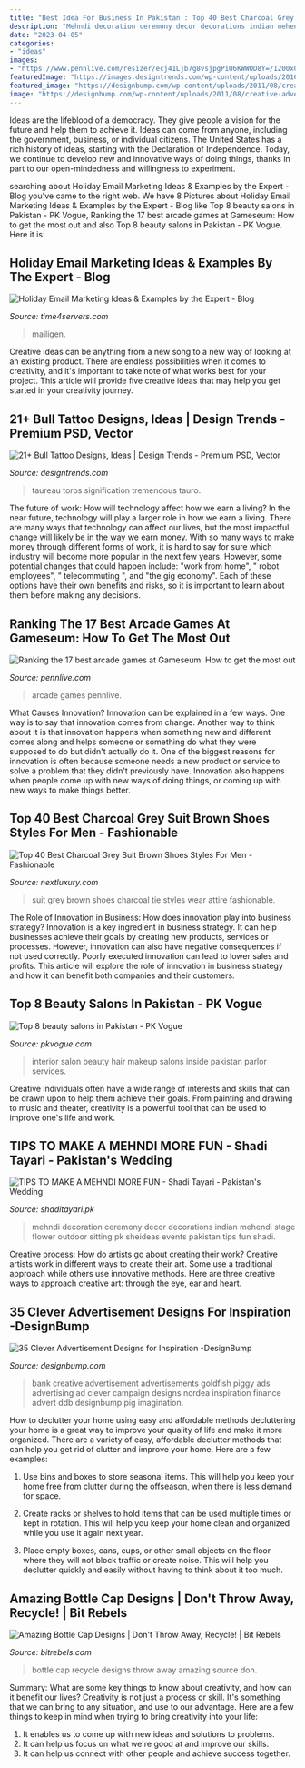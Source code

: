 ```yaml
---
title: "Best Idea For Business In Pakistan : Top 40 Best Charcoal Grey Suit Brown Shoes Styles For Men"
description: "Mehndi decoration ceremony decor decorations indian mehendi stage flower outdoor sitting pk sheideas events pakistan tips fun shadi"
date: "2023-04-05"
categories:
- "ideas"
images:
- "https://www.pennlive.com/resizer/ecj41Ljb7g8vsjpgPiU6KWWOD8Y=/1200x0/arc-anglerfish-arc2-prod-advancelocal.s3.amazonaws.com/public/6KAGJHRY3VCI5E6EL2YENZV2PA.jpg"
featuredImage: "https://images.designtrends.com/wp-content/uploads/2016/07/21172244/Awesome-Bull-Chest-Tattoo.jpg"
featured_image: "https://designbump.com/wp-content/uploads/2011/08/creative-advertisements-013.jpg"
image: "https://designbump.com/wp-content/uploads/2011/08/creative-advertisements-013.jpg"
---
```



Ideas are the lifeblood of a democracy. They give people a vision for the future and help them to achieve it. Ideas can come from anyone, including the government, business, or individual citizens. The United States has a rich history of ideas, starting with the Declaration of Independence. Today, we continue to develop new and innovative ways of doing things, thanks in part to our open-mindedness and willingness to experiment.

	

		
searching about Holiday Email Marketing Ideas &amp; Examples by the Expert - Blog you've came to the right web. We have 8 Pictures about Holiday Email Marketing Ideas &amp; Examples by the Expert - Blog like Top 8 beauty salons in Pakistan - PK Vogue, Ranking the 17 best arcade games at Gameseum: How to get the most out and also Top 8 beauty salons in Pakistan - PK Vogue. Here it is:
		
    
## Holiday Email Marketing Ideas &amp; Examples By The Expert - Blog

<img loading=lazy src="https://www.time4servers.com/blog/wp-content/uploads/2020/12/Holiday-Announcement-Email-Template.png" onerror="this.onerror=null;this.src='https://tse4.mm.bing.net/th?id=OIP.YXabHhvk4LgDCAjshmnwFwAAAA&amp;pid=15.1';" alt="Holiday Email Marketing Ideas &amp; Examples by the Expert - Blog">

_Source: time4servers.com_

>mailigen. 

	

Creative ideas can be anything from a new song to a new way of looking at an existing product. There are endless possibilities when it comes to creativity, and it's important to take note of what works best for your project. This article will provide five creative ideas that may help you get started in your creativity journey.

    
## 21+ Bull Tattoo Designs, Ideas | Design Trends - Premium PSD, Vector

<img loading=lazy src="https://images.designtrends.com/wp-content/uploads/2016/07/21172244/Awesome-Bull-Chest-Tattoo.jpg" onerror="this.onerror=null;this.src='https://tse1.mm.bing.net/th?id=OIP.acIYnW0i2vADP6ovhr2pUwHaHa&amp;pid=15.1';" alt="21+ Bull Tattoo Designs, Ideas | Design Trends - Premium PSD, Vector">

_Source: designtrends.com_

>taureau toros signification tremendous tauro. 

	

The future of work: How will technology affect how we earn a living?
In the near future, technology will play a larger role in how we earn a living. There are many ways that technology can affect our lives, but the most impactful change will likely be in the way we earn money. With so many ways to make money through different forms of work, it is hard to say for sure which industry will become more popular in the next few years. However, some potential changes that could happen include: 
"work from home", " robot employees", " telecommuting ", and "the gig economy". Each of these options have their own benefits and risks, so it is important to learn about them before making any decisions.

    
## Ranking The 17 Best Arcade Games At Gameseum: How To Get The Most Out

<img loading=lazy src="https://www.pennlive.com/resizer/ecj41Ljb7g8vsjpgPiU6KWWOD8Y=/1200x0/arc-anglerfish-arc2-prod-advancelocal.s3.amazonaws.com/public/6KAGJHRY3VCI5E6EL2YENZV2PA.jpg" onerror="this.onerror=null;this.src='https://tse2.mm.bing.net/th?id=OIP.JXxJ31O006OtiYWtzPdgugHaE8&amp;pid=15.1';" alt="Ranking the 17 best arcade games at Gameseum: How to get the most out">

_Source: pennlive.com_

>arcade games pennlive. 

	

What Causes Innovation?
Innovation can be explained in a few ways. One way is to say that innovation comes from change. Another way to think about it is that innovation happens when something new and different comes along and helps someone or something do what they were supposed to do but didn't actually do it. 
One of the biggest reasons for innovation is often because someone needs a new product or service to solve a problem that they didn't previously have. Innovation also happens when people come up with new ways of doing things, or coming up with new ways to make things better.

    
## Top 40 Best Charcoal Grey Suit Brown Shoes Styles For Men - Fashionable

<img loading=lazy src="http://nextluxury.com/wp-content/uploads/checkered-grey-suit-brown-shoes-and-tie-fashion-ideas-for-men.jpg" onerror="this.onerror=null;this.src='https://tse2.mm.bing.net/th?id=OIP.YCRJ3w6yggpu-z5McE9FpAHaHa&amp;pid=15.1';" alt="Top 40 Best Charcoal Grey Suit Brown Shoes Styles For Men - Fashionable">

_Source: nextluxury.com_

>suit grey brown shoes charcoal tie styles wear attire fashionable. 

	

The Role of Innovation in Business: How does innovation play into business strategy?
Innovation is a key ingredient in business strategy. It can help businesses achieve their goals by creating new products, services or processes. However, innovation can also have negative consequences if not used correctly. Poorly executed innovation can lead to lower sales and profits. This article will explore the role of innovation in business strategy and how it can benefit both companies and their customers.

    
## Top 8 Beauty Salons In Pakistan - PK Vogue

<img loading=lazy src="https://pkvogue.com/wp-content/uploads/2020/03/1265.jpg" onerror="this.onerror=null;this.src='https://tse4.mm.bing.net/th?id=OIP.mJ9igE3GvcQpteEJGWza0AHaEm&amp;pid=15.1';" alt="Top 8 beauty salons in Pakistan - PK Vogue">

_Source: pkvogue.com_

>interior salon beauty hair makeup salons inside pakistan parlor services. 

	

Creative individuals often have a wide range of interests and skills that can be drawn upon to help them achieve their goals. From painting and drawing to music and theater, creativity is a powerful tool that can be used to improve one's life and work.

    
## TIPS TO MAKE A MEHNDI MORE FUN - Shadi Tayari - Pakistan&#039;s Wedding

<img loading=lazy src="https://www.shaditayari.pk/wp-content/uploads/Latest-Mehndi-day-Decoration-Ideas-2016-Fashion-7.jpg" onerror="this.onerror=null;this.src='https://tse4.mm.bing.net/th?id=OIP.8rzCrIhGsFH73Nb_Wqdj1QHaE7&amp;pid=15.1';" alt="TIPS TO MAKE A MEHNDI MORE FUN - Shadi Tayari - Pakistan&#039;s Wedding">

_Source: shaditayari.pk_

>mehndi decoration ceremony decor decorations indian mehendi stage flower outdoor sitting pk sheideas events pakistan tips fun shadi. 

	

Creative process: How do artists go about creating their work?
Creative artists work in different ways to create their art. Some use a traditional approach while others use innovative methods. Here are three creative ways to approach creative art: through the eye, ear and heart.

    
## 35 Clever Advertisement Designs For Inspiration -DesignBump

<img loading=lazy src="https://designbump.com/wp-content/uploads/2011/08/creative-advertisements-013.jpg" onerror="this.onerror=null;this.src='https://tse2.mm.bing.net/th?id=OIP.IrksyKttl_8LHVaCIUUf3AHaKl&amp;pid=15.1';" alt="35 Clever Advertisement Designs for Inspiration -DesignBump">

_Source: designbump.com_

>bank creative advertisement advertisements goldfish piggy ads advertising ad clever campaign designs nordea inspiration finance advert ddb designbump pig imagination. 

	

How to declutter your home using easy and affordable methods
decluttering your home is a great way to improve your quality of life and make it more organized. There are a variety of easy, affordable declutter methods that can help you get rid of clutter and improve your home. Here are a few examples:
1. Use bins and boxes to store seasonal items. This will help you keep your home free from clutter during the offseason, when there is less demand for space.

2. Create racks or shelves to hold items that can be used multiple times or kept in rotation. This will help you keep your home clean and organized while you use it again next year.

3. Place empty boxes, cans, cups, or other small objects on the floor where they will not block traffic or create noise. This will help you declutter quickly and easily without having to think about it too much.


    
## Amazing Bottle Cap Designs | Don&#039;t Throw Away, Recycle! | Bit Rebels

<img loading=lazy src="https://bitrebels.com/wp-content/uploads/2010/03/bottlecap6.jpg" onerror="this.onerror=null;this.src='https://tse4.mm.bing.net/th?id=OIP.KCuM9XIPmcyceKKeiFDergHaHR&amp;pid=15.1';" alt="Amazing Bottle Cap Designs | Don&#039;t Throw Away, Recycle! | Bit Rebels">

_Source: bitrebels.com_

>bottle cap recycle designs throw away amazing source don. 

	

Summary: What are some key things to know about creativity, and how can it benefit our lives?
Creativity is not just a process or skill. It's something that we can bring to any situation, and use to our advantage. Here are a few things to keep in mind when trying to bring creativity into your life:
1. It enables us to come up with new ideas and solutions to problems.
2. It can help us focus on what we're good at and improve our skills.
3. It can help us connect with other people and achieve success together.

